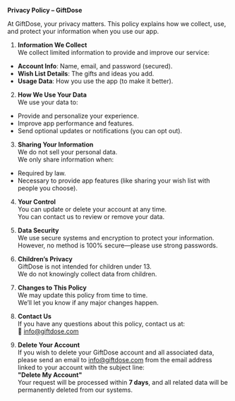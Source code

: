 **Privacy Policy – GiftDose**

At GiftDose, your privacy matters. This policy explains how we collect, use, and protect your information when you use our app.

1. **Information We Collect**  
We collect limited information to provide and improve our service:  
- **Account Info**: Name, email, and password (secured).  
- **Wish List Details**: The gifts and ideas you add.  
- **Usage Data**: How you use the app (to make it better).

2. **How We Use Your Data**  
We use your data to:  
- Provide and personalize your experience.  
- Improve app performance and features.  
- Send optional updates or notifications (you can opt out).

3. **Sharing Your Information**  
We do not sell your personal data.  
We only share information when:  
- Required by law.  
- Necessary to provide app features (like sharing your wish list with people you choose).

4. **Your Control**  
You can update or delete your account at any time.  
You can contact us to review or remove your data.

5. **Data Security**  
We use secure systems and encryption to protect your information.  
However, no method is 100% secure—please use strong passwords.

6. **Children’s Privacy**  
GiftDose is not intended for children under 13.  
We do not knowingly collect data from children.

7. **Changes to This Policy**  
We may update this policy from time to time.  
We’ll let you know if any major changes happen.

8. **Contact Us**  
If you have any questions about this policy, contact us at:  
📧 info@giftdose.com

9. **Delete Your Account**  
If you wish to delete your GiftDose account and all associated data, please send an email to [info@giftdose.com](mailto:info@giftdose.com) from the email address linked to your account with the subject line:  
**"Delete My Account"**  
Your request will be processed within **7 days**, and all related data will be permanently deleted from our systems.

